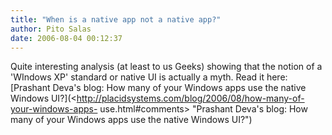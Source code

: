 ```yaml
---
title: "When is a native app not a native app?"
author: Pito Salas
date: 2006-08-04 00:12:37
---
```

Quite interesting analysis (at least to us Geeks) showing that the notion of a
'WIndows XP' standard or native UI is actually a myth. Read it here: [Prashant
Deva's blog: How many of your Windows apps use the native Windows
UI?](<http://placidsystems.com/blog/2006/08/how-many-of-your-windows-apps-
use.html#comments> "Prashant Deva's blog: How many of your Windows apps use
the native Windows UI?")


